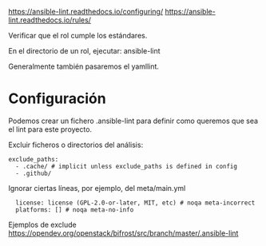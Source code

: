 https://ansible-lint.readthedocs.io/configuring/
https://ansible-lint.readthedocs.io/rules/

Verificar que el rol cumple los estándares.

En el directorio de un rol, ejecutar:
ansible-lint

Generalmente también pasaremos el yamllint.


# Configuración
Podemos crear un fichero .ansible-lint para definir como queremos que sea el lint para este proyecto.

Excluir ficheros o directorios del análisis:
```
exclude_paths:
  - .cache/ # implicit unless exclude_paths is defined in config
  - .github/
```

Ignorar ciertas líneas, por ejemplo, del meta/main.yml
```
  license: license (GPL-2.0-or-later, MIT, etc) # noqa meta-incorrect
  platforms: [] # noqa meta-no-info
```


Ejemplos de exclude
https://opendev.org/openstack/bifrost/src/branch/master/.ansible-lint
